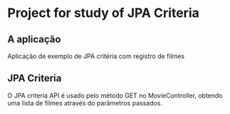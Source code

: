# Project for study of JPA Criteria

## A aplicação

Aplicação de exemplo de JPA critéria com registro de filmes

## JPA Criteria

O JPA criteria API é usado pelo método GET no MovieController, obtendo uma lista de filmes através do parâmetros passados.

